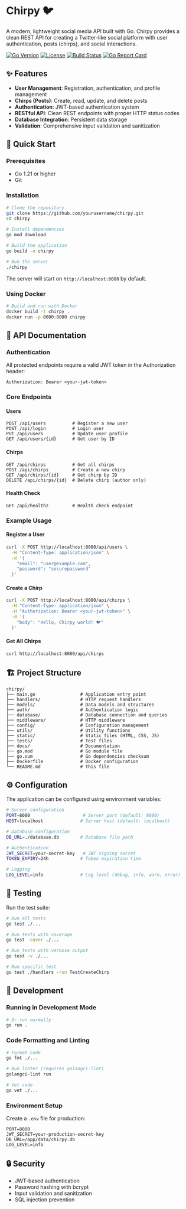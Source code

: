 # Chirpy 🐦

A modern, lightweight social media API built with Go. Chirpy provides a clean REST API for creating a Twitter-like social platform with user authentication, posts (chirps), and social interactions.

[![Go Version](https://img.shields.io/badge/Go-1.21+-blue.svg)](https://golang.org)
[![License](https://img.shields.io/badge/License-MIT-green.svg)](LICENSE)
[![Build Status](https://img.shields.io/badge/Build-Passing-brightgreen.svg)]()
[![Go Report Card](https://img.shields.io/badge/Go%20Report-A+-brightgreen.svg)]()

## ✨ Features

- **User Management**: Registration, authentication, and profile management
- **Chirps (Posts)**: Create, read, update, and delete posts
- **Authentication**: JWT-based authentication system
- **RESTful API**: Clean REST endpoints with proper HTTP status codes
- **Database Integration**: Persistent data storage
- **Validation**: Comprehensive input validation and sanitization

## 🚀 Quick Start

### Prerequisites

- Go 1.21 or higher
- Git

### Installation

```bash
# Clone the repository
git clone https://github.com/yourusername/chirpy.git
cd chirpy

# Install dependencies
go mod download

# Build the application
go build -o chirpy

# Run the server
./chirpy
```

The server will start on `http://localhost:8080` by default.

### Using Docker

```bash
# Build and run with Docker
docker build -t chirpy .
docker run -p 8080:8080 chirpy
```

## 📖 API Documentation

### Authentication

All protected endpoints require a valid JWT token in the Authorization header:

```
Authorization: Bearer <your-jwt-token>
```

### Core Endpoints

#### Users

```http
POST /api/users          # Register a new user
POST /api/login          # Login user
PUT /api/users           # Update user profile
GET /api/users/{id}      # Get user by ID
```

#### Chirps

```http
GET /api/chirps          # Get all chirps
POST /api/chirps         # Create a new chirp
GET /api/chirps/{id}     # Get chirp by ID
DELETE /api/chirps/{id}  # Delete chirp (author only)
```

#### Health Check

```http
GET /api/healthz         # Health check endpoint
```

### Example Usage

#### Register a User

```bash
curl -X POST http://localhost:8080/api/users \
  -H "Content-Type: application/json" \
  -d '{
    "email": "user@example.com",
    "password": "securepassword"
  }'
```

#### Create a Chirp

```bash
curl -X POST http://localhost:8080/api/chirps \
  -H "Content-Type: application/json" \
  -H "Authorization: Bearer <your-jwt-token>" \
  -d '{
    "body": "Hello, Chirpy world! 🐦"
  }'
```

#### Get All Chirps

```bash
curl http://localhost:8080/api/chirps
```

## 🏗️ Project Structure

```
chirpy/
├── main.go                 # Application entry point
├── handlers/               # HTTP request handlers
├── models/                 # Data models and structures
├── auth/                   # Authentication logic
├── database/               # Database connection and queries
├── middleware/             # HTTP middleware
├── config/                 # Configuration management
├── utils/                  # Utility functions
├── static/                 # Static files (HTML, CSS, JS)
├── tests/                  # Test files
├── docs/                   # Documentation
├── go.mod                  # Go module file
├── go.sum                  # Go dependencies checksum
├── Dockerfile              # Docker configuration
└── README.md               # This file
```

## ⚙️ Configuration

The application can be configured using environment variables:

```bash
# Server configuration
PORT=8080                    # Server port (default: 8080)
HOST=localhost              # Server host (default: localhost)

# Database configuration
DB_URL=./database.db        # Database file path

# Authentication
JWT_SECRET=your-secret-key   # JWT signing secret
TOKEN_EXPIRY=24h            # Token expiration time

# Logging
LOG_LEVEL=info              # Log level (debug, info, warn, error)
```

## 🧪 Testing

Run the test suite:

```bash
# Run all tests
go test ./...

# Run tests with coverage
go test -cover ./...

# Run tests with verbose output
go test -v ./...

# Run specific test
go test ./handlers -run TestCreateChirp
```

## 🔧 Development

### Running in Development Mode

```bash
# Or run normally
go run .
```

### Code Formatting and Linting

```bash
# Format code
go fmt ./...

# Run linter (requires golangci-lint)
golangci-lint run

# Vet code
go vet ./...
```

### Environment Setup

Create a `.env` file for production:

```env
PORT=8080
JWT_SECRET=your-production-secret-key
DB_URL=/app/data/chirpy.db
LOG_LEVEL=info
```

## 🔒 Security

- JWT-based authentication
- Password hashing with bcrypt
- Input validation and sanitization
- SQL injection prevention
